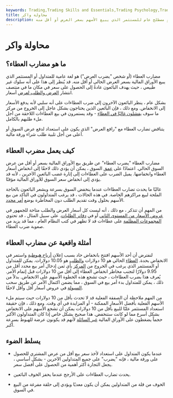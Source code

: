 ```yaml
---
keywords: Trading,Trading Skills and Essentials,Trading Psychology,Trading Skills
title: محاولة واكر
description: مضارب العطاء هو مصطلح عام للمستثمر الذي يبيع الأسهم بسعر العرض أو أقل منه.
---
```


# محاولة واكر
## ما هو مضارب العطاء؟

مضارب العطاء (أو شخص "يضرب العرض") هو لغة عامية للمتداول أو المستثمر الذي يبيع الأوراق المالية بسعر العرض الحالي أو أقل منه. قد يُنظر إلى هذا على أنه سلوك غير طبيعي ، حيث يهدف البائعون عادةً إلى الحصول على سعر في مكان ما في منتصف انتشار [العرض والطلب لعرض](/bid-askspread) أسعار.

بشكل عام ، ينظر البائعون الآخرون إلى ضرب العطاءات على أنه سلبي لأنه يدفع الأسعار إلى الانخفاض. ومع ذلك ، فإن البائعين الذين يحتاجون بشكل عاجل إلى الخروج من مركز ما سوف [يفشلون غالبًا في العطاء](/hitthebid) - وقد يستمرون في بيع العطاءات اللاحقة من أجل ملء طلبهم بالكامل.

يتناقض تضارب العطاء مع "رافع العرض" الذي يكون على استعداد لدفع عرض السوق أو أعلى من أجل تلبية طلب شراء ورقة مالية.

## كيف يعمل مضرب العطاء

مضارب العطاء "يضرب العطاء" عن طريق بيع الأوراق المالية بسعر أو أقل من عرض السوق الحالي. اعتمادًا على [عمق](/depth-of-market) السوق ، يمكن أن يؤدي ذلك لاحقًا إلى انخفاض أسعار العطاء وانخفاضها. يميل الضرب على العطاءات إلى إثارة غضب البائعين الآخرين ، لأنه قد يؤدي إلى انخفاض سعر السوق للأوراق المالية مؤقتًا.

غالبًا ما يحدث تضارب العطاءات عندما ينخفض السوق بسرعة ويشعر البائعون بالحاجة الملحة لبيع مراكزهم الخاصة. في هذه الحالات ، قد يرغب المتداولون في التأكد من بيع الأسهم بحلول وقت تقديم الطلب دون المخاطرة بوضع [أمر محدد](/limitorder).

من المهم أن تتذكر ، مع ذلك ، أنه ليست كل أسعار العرض والطلب متاحة للجمهور في [عروض الأسعار من المستوى الثاني](/level2) أو في [دفاتر الطلبات](/order-book). على سبيل المثال ، قد تحتوي [المجموعات المظلمة](/dark_pool_liquidity) على عطاءات قد لا تظهر في كتب النظام العام ، مما قد يزيد من صعوبة ضرب العطاء.

## أمثلة واقعية عن مضارب العطاء

لنفترض أن أحد الأسهم افتتح بانخفاض حاد بسبب إعلان [أرباح هبوطية](/earnings) واستمر في الانخفاض بحدة. [العطاء](/bid) الحالي هو 10 دولارات [والطلب](/ask) هو 10.05 دولارات. يمكن للمتداول أو المستثمر الذي يرغب في الخروج من [المركز](/position) بأي ثمن إدخال أمر بيع محدد أقل من 9.95 دولارًا لتجنب مخاطر انخفاض العطاء إلى أقل من 10 دولارات قبل إتمام الأمر. يُعرف هذا بضرب العطاءات ، حيث تشجع هذه الخطوة الأسهم على الانخفاض. بدلاً من ذلك ، يمكن للمتداول بدء أمر بيع في السوق ، مما يضمن اكتمال الأمر عن طريق سحب [السيولة](/liquidity) في عروض أسعار أقل وأقل لاحقًا.

من المهم ملاحظة أن الصفقة الفعلية قد لا تحدث بأقل من 10 دولارات حيث سيتم ملء الأسهم الفعلية بأفضل الأسعار الممكنة - أو المزايدة في أي وقت. ومع ذلك ، فإن حقيقة استعداد المستثمر علنًا للبيع بأقل من 10 دولارات يمكن أن تشجع الأسهم على الانخفاض بشكل أسرع مما لو كانت ستنخفض. هذا صحيح بشكل خاص إذا كان المتداولون الأكبر حجماً يضغطون على الأوراق المالية [غير السائلة](/illiquid) لأنهم قد يكونون عرضة للهبوط بسرعة أكبر.

## يسلط الضوء

- عندما يكون المتداول على استعداد لأخذ سعر بيع أقل من عرض المشتري للحصول على ورقة مالية ، فإنه "يضرب" على جميع المتداولين الآخرين - بشكل أساسي ، يجعل التجارة أكثر أهمية من الحصول على أفضل سعر.

- يحدث تضارب العطاءات على الأرجح عندما يحفز الخوف البائعين.

- الخوف من قلة من المتداولين يمكن أن يكون معديًا ويؤدي إلى حلقة مفرغة من البيع في السوق.

